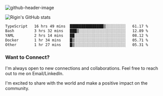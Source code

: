 
![github-header-image](https://github.com/riginoommen/riginoommen/assets/3840244/889cae65-df55-4cda-86cc-bf21bf1f2e96)

![Rigin's GitHub stats](https://github-readme-stats.vercel.app/api?username=riginoommen\&show_icons=true\&show=reviews,discussions_started,discussions_answered,prs_merged,prs_merged_percentage)


<!--START_SECTION:waka-->

```txt
TypeScript   16 hrs 49 mins  ███████████████▒░░░░░░░░░   61.17 %
Bash         3 hrs 32 mins   ███▒░░░░░░░░░░░░░░░░░░░░░   12.89 %
YAML         2 hrs 14 mins   ██░░░░░░░░░░░░░░░░░░░░░░░   08.12 %
Docker       1 hr 34 mins    █▒░░░░░░░░░░░░░░░░░░░░░░░   05.71 %
Other        1 hr 27 mins    █▒░░░░░░░░░░░░░░░░░░░░░░░   05.31 %
```

<!--END_SECTION:waka-->

### Want to Connect?

I'm always open to new connections and collaborations. Feel free to reach out to me on Email/LinkedIn.

I'm excited to share with the world and make a positive impact on the community.
